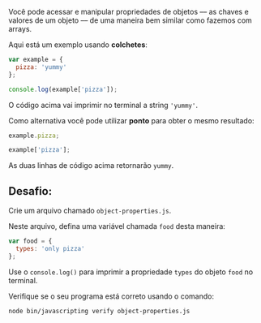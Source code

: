 Você pode acessar e manipular propriedades de objetos –– as chaves e valores de um objeto –– de uma maneira bem similar como fazemos com arrays.

Aqui está um exemplo usando **colchetes**:

```js
var example = {
  pizza: 'yummy'
};

console.log(example['pizza']);
```

O código acima vai imprimir no terminal a string `'yummy'`.

Como alternativa você pode utilizar **ponto** para obter o mesmo resultado:

```js
example.pizza;

example['pizza'];
```

As duas linhas de código acima retornarão `yummy`.

## Desafio:

Crie um arquivo chamado `object-properties.js`.

Neste arquivo, defina uma variável chamada `food` desta maneira:

```js
var food = {
  types: 'only pizza'
};
```

Use o `console.log()` para imprimir a propriedade `types` do objeto `food` no terminal.

Verifique se o seu programa está correto usando o comando:

```bash
node bin/javascripting verify object-properties.js
```
